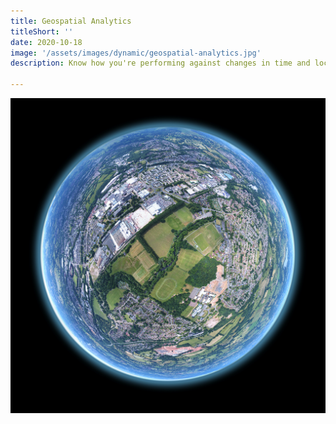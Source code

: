 ```yaml
---
title: Geospatial Analytics
titleShort: ''
date: 2020-10-18
image: '/assets/images/dynamic/geospatial-analytics.jpg'
description: Know how you're performing against changes in time and location and visualise your data with meaningful maps

---
```


![Photo of Geospatial Analytics](/assets/images/dynamic/geospatial-analytics.jpg)
